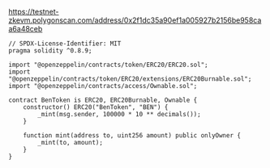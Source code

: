 https://testnet-zkevm.polygonscan.com/address/0x2f1dc35a90ef1a005927b2156be958caa6a48ceb

```sol
// SPDX-License-Identifier: MIT
pragma solidity ^0.8.9;

import "@openzeppelin/contracts/token/ERC20/ERC20.sol";
import "@openzeppelin/contracts/token/ERC20/extensions/ERC20Burnable.sol";
import "@openzeppelin/contracts/access/Ownable.sol";

contract BenToken is ERC20, ERC20Burnable, Ownable {
    constructor() ERC20("BenToken", "BEN") {
        _mint(msg.sender, 100000 * 10 ** decimals());
    }

    function mint(address to, uint256 amount) public onlyOwner {
        _mint(to, amount);
    }
}
```
